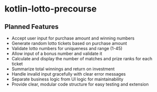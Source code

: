 # kotlin-lotto-precourse

## Planned Features

- Accept user input for purchase amount and winning numbers
- Generate random lotto tickets based on purchase amount
- Validate lotto numbers for uniqueness and range (1-45)
- Allow input of a bonus number and validate it
- Calculate and display the number of matches and prize ranks for each ticket
- Summarize total winnings and return on investment
- Handle invalid input gracefully with clear error messages
- Separate business logic from UI logic for maintainability
- Provide clear, modular code structure for easy testing and extension